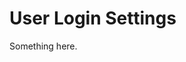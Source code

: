 [title]: # (User Login Settings)
[tags]: # (XXX)
[priority]: # (6145)
# User Login Settings
Something here.
